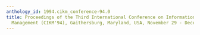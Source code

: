 ```yaml
---
anthology_id: 1994.cikm_conference-94.0
title: Proceedings of the Third International Conference on Information and Knowledge
  Management (CIKM'94), Gaithersburg, Maryland, USA, November 29 - December 2, 1994
---
```

